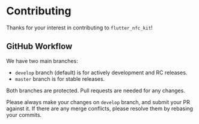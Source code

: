 # Contributing

Thanks for your interest in contributing to `flutter_nfc_kit`!

## GitHub Workflow

We have two main branches:

* `develop` branch (default) is for actively development and RC releases.
* `master` branch is for stable releases.

Both branches are protected. Pull requests are needed for any changes.

Please always make your changes on `develop` branch, and submit your PR against it.
If there are any merge conflicts, please resolve them by rebasing your commits.
